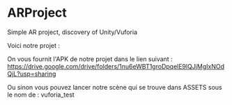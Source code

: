# ARProject
Simple AR project, discovery of Unity/Vuforia


Voici notre projet :

On vous fournit l'APK de notre projet dans le lien suivant : https://drive.google.com/drive/folders/1nu6eWBT1groDpqelE9lQJjMgIxNOdQjL?usp=sharing

Ou sinon vous pouvez lancer notre scène qui se trouve dans ASSETS sous le nom de  : vuforia_test 
